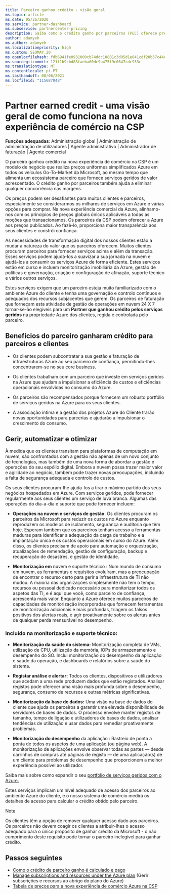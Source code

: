 ```yaml
---
title: Parceiro ganhou crédito - visão geral
ms.topic: article
ms.date: 05/26/2020
ms.service: partner-dashboard
ms.subservice: partnercenter-pricing
description: Saiba como o crédito ganho por parceiros (PEC) oferece preços uniformes simplificados E serviços geridos de valor acrescentado, ajudando a eliminar a concorrência nas margens.
author: adamyeh
ms.author: adamyeh
ms.localizationpriority: high
ms.custom: SEOMAY.20
ms.openlocfilehash: fdb6941fe0931000cb74ddc10801c3d05d1e041cdf20b37c44e4e94f487008a8
ms.sourcegitcommit: 121f1b9cbd88faeba60dc9b475f9c0647cdc933c
ms.translationtype: MT
ms.contentlocale: pt-PT
ms.lasthandoff: 08/06/2021
ms.locfileid: "115687048"
---
```

# <a name="partner-earned-credit---an-overview-of-how-it-works-in-the-new-commerce-experience-in-csp"></a>Partner earned credit - uma visão geral de como funciona na nova experiência de comércio na CSP

**Funções adequadas**: Administração global | Administração de administração de utilizadores | Agente administrativo | Administrador de faturação | Agente comercial

O parceiro ganhou crédito na nova experiência de comércio na CSP é um modelo de negócio que realiza preços uniformes simplificados Azure em todos os veículos Go-To-Market da Microsoft, ao mesmo tempo que alimenta um ecossistema parceiro que fornece serviços geridos de valor acrescentado. O crédito ganho por parceiros também ajuda a eliminar qualquer concorrência nas margens.

Os preços podem ser desafiantes para muitos clientes e parceiros, especialmente se considerarmos os milhares de serviços em Azure e várias opções para comprar. Na nova experiência comercial da Azure, alinhamo-nos com os princípios de preços globais únicos aplicáveis a todas as moções que transacionamos. Os parceiros da CSP podem oferecer a Azure aos preços publicados. Ao fazê-lo, proporciona maior transparência aos seus clientes e constrói confiança.

As necessidades de transformação digital dos nossos clientes estão a mudar a natureza do valor que os parceiros oferecem. Muitos clientes procuram parceiros para fornecer serviços acima e além da transação. Esses serviços podem ajudá-los a suavizar a sua jornada na nuvem e ajudá-los a consumir os serviços Azure de forma eficiente. Estes serviços estão em curso e incluem monitorização imobiliária da Azure, gestão de políticas e governação, criação e configuração de afinação, suporte técnico e vários outros serviços. 

Estes serviços exigem que um parceiro esteja muito familiarizado com o ambiente Azure do cliente e tenha uma governação e controlo contínuos e adequados dos recursos subjacentes que gerem. Os parceiros de faturação que forneçam esta atividade de gestão de operações em nuvem 24 X 7 tornar-se-ão elegíveis para um **Partner que ganhou crédito pelos serviços geridos** na propriedade Azure dos clientes, regida e controlada pelo parceiro.


## <a name="benefits-of-the-partner-earned-credit-for-partners-and-customers"></a>Benefícios do parceiro ganharam crédito para parceiros e clientes

- Os clientes podem subcontratar a sua gestão e faturação de infraestruturas Azure ao seu parceiro de confiança, permitindo-lhes concentrarem-se no seu core business.

- Os clientes trabalham com um parceiro que investe em serviços geridos na Azure que ajudam a impulsionar a eficiência de custos e eficiências operacionais envolvidas no consumo do Azure.

- Os parceiros são recompensados porque fornecem um robusto portfólio de serviços geridos na Azure para os seus clientes.  

- A associação íntima e a gestão dos projetos Azure do Cliente trarão novas oportunidades para parcerias e ajudarão a impulsionar o crescimento do consumo. 

## <a name="manage-automate-and-optimize"></a>Gerir, automatizar e otimizar

À medida que os clientes transitam para plataformas de computação em nuvem, são confrontados com a gestão não apenas de um novo conjunto de tecnologias, mas também de uma nova forma de abordar a gestão e operações do seu espólio digital. Embora a nuvem possa trazer maior valor e agilidade ao negócio, também pode trazer novas preocupações, incluindo a falta de segurança adequada e controlo de custos. 

Os seus clientes procuram-lhe ajuda-los a tirar o máximo partido dos seus negócios hospedados em Azure. Com serviços geridos, pode fornecer regularmente aos seus clientes um serviço de luva branca. Algumas das operações do dia-a-dia e suporte que pode fornecer incluem:

- **Operações na nuvem e serviços de gestão**: Os clientes procuram os parceiros da Microsoft para reduzir os custos no Azure enquanto reproduzem os modelos de isolamento, segurança e auditoria que têm hoje. Esperam também que os parceiros tenham acesso a ferramentas maduras para identificar a adequação da carga de trabalho e a implantação única e os custos operacionais em curso do Azure. Além disso, os clientes precisam de apoio para automação e orquestração, atualizações de remendação, gestão de configuração, backup e recuperação de desastres, e gestão de identidade. 

- **Monitorização em** nuvem e suporte técnico : Num mundo de consumo em nuvem, as ferramentas e requisitos evoluíram, mas a preocupação de encontrar o recurso certo para gerir a infraestrutura de TI não mudou. A maioria das organizações simplesmente não tem o tempo, recursos ou pessoal dedicado necessário para monitorizar todos os aspetos das TI, e é aqui que você, como parceiro de confiança, acrescenta mais valor. Enquanto a Azure oferece muitos parceiros de capacidades de monitorização incorporadas que fornecem ferramentas de monitorização adicionais e mais profundas, triagem os falsos positivos dos alertas reais, e agir proativamente sobre os alertas antes de qualquer perda mensurável no desempenho. 


### <a name="included-in-monitoring-and-technical-support"></a>Incluído na monitorização e suporte técnico:

- **Monitorização da saúde do sistema:** Monitorização completa de VMs, utilização de CPU, utilização da memória, IOPs de armazenamento e desempenho do SO. Inclui monitorização do desempenho da aplicação e saúde da operação, e dashboards e relatórios sobre a saúde do sistema.

- **Registar análise e alertar:** Todos os clientes, dispositivos e utilizadores que acedam a uma rede produzem dados que estão registados. Analisar registos pode oferecer uma visão mais profunda sobre o desempenho, segurança, consumo de recursos e outras métricas significativas.

- **Monitorização da base de dados:** Uma visão na base de dados do cliente que ajuda os parceiros a garantir uma elevada disponibilidade de servidores de bases de dados. O processo envolve manter registos de tamanho, tempo de ligação e utilizadores de bases de dados, analisar tendências de utilização e usar dados para remediar proativamente problemas.

- **Monitorização do desempenho** da aplicação : Rastreio de ponta a ponta de todos os aspetos de uma aplicação (ou página web). A monitorização de aplicações envolve observar todas as partes — desde carrinhos de compras até páginas de registo — de uma aplicação(s) de um cliente para problemas de desempenho que proporcionem a melhor experiência possível ao utilizador.

Saiba mais sobre como expandir o seu [portfólio de serviços geridos com o Azure.](https://partner.microsoft.com/campaigns/cloud-playbooks-thank-you)

Estes serviços implicam um nível adequado de acesso dos parceiros ao ambiente Azure do cliente, e o nosso sistema de comércio medirá os detalhes de acesso para calcular o crédito obtido pelo parceiro.  

>[!Note]
>Os clientes têm a opção de remover qualquer acesso dado aos parceiros. Os parceiros não devem coagir os clientes a atribuir-lhes o acesso adequado para o único propósito de ganhar crédito da Microsoft - o não cumprimento deste requisito pode tornar o parceiro inelegível para ganhar crédito.

## <a name="next-steps"></a>Passos seguintes

- [Como o crédito de parceiro ganho é calculado e pago](partner-earned-credit-explanation.md)
- [Manage subscriptions and resources under the Azure plan](azure-plan-manage.md) (Gerir subscrições e recursos ao abrigo do plano do Azure)
- [Tabela de preços para a nova experiência de comércio Azure na CSP](azure-plan-price-list.md)